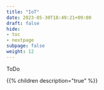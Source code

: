 ```yaml
---
title: "IoT"
date: 2023-05-30T18:49:21+09:00
draft: false
hide:
- toc
- nextpage
subpage: false
weight: 12
---
```


ToDo

<!--more-->

{{% children description="true"   %}}
